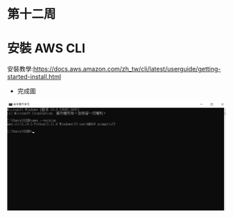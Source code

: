 # 第十二周
# 安裝 AWS CLI
安裝教學:https://docs.aws.amazon.com/zh_tw/cli/latest/userguide/getting-started-install.html
* 完成圖
<img src="../pic/1205.png">
